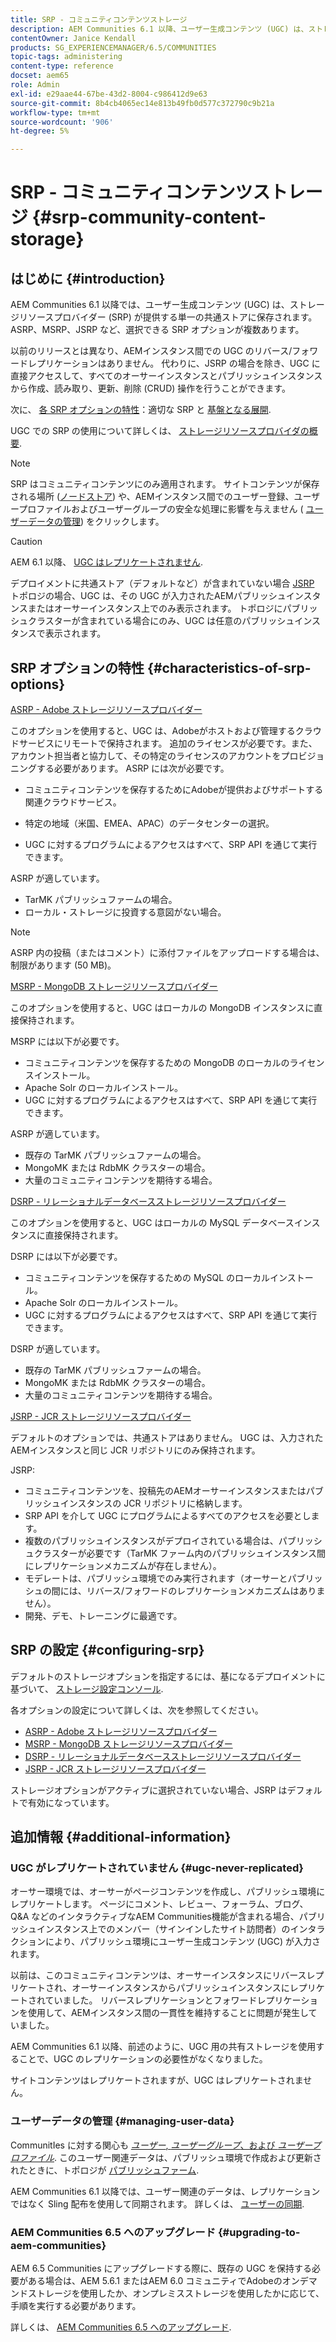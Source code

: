 ```yaml
---
title: SRP - コミュニティコンテンツストレージ
description: AEM Communities 6.1 以降、ユーザー生成コンテンツ (UGC) は、ストレージリソースプロバイダー (SRP) が提供する単一の共通ストアに保存されます
contentOwner: Janice Kendall
products: SG_EXPERIENCEMANAGER/6.5/COMMUNITIES
topic-tags: administering
content-type: reference
docset: aem65
role: Admin
exl-id: e29aae44-67be-43d2-8004-c986412d9e63
source-git-commit: 8b4cb4065ec14e813b49fb0d577c372790c9b21a
workflow-type: tm+mt
source-wordcount: '906'
ht-degree: 5%

---
```


# SRP - コミュニティコンテンツストレージ {#srp-community-content-storage}

## はじめに {#introduction}

AEM Communities 6.1 以降では、ユーザー生成コンテンツ (UGC) は、ストレージリソースプロバイダー (SRP) が提供する単一の共通ストアに保存されます。 ASRP、MSRP、JSRP など、選択できる SRP オプションが複数あります。

以前のリリースとは異なり、AEMインスタンス間での UGC のリバース/フォワードレプリケーションはありません。 代わりに、JSRP の場合を除き、UGC に直接アクセスして、すべてのオーサーインスタンスとパブリッシュインスタンスから作成、読み取り、更新、削除 (CRUD) 操作を行うことができます。

次に、 [各 SRP オプションの特性](#characteristics-of-srp-options)：適切な SRP と [基盤となる展開](/help/communities/topologies.md).

UGC での SRP の使用について詳しくは、 [ストレージリソースプロバイダの概要](/help/communities/srp.md).

>[!NOTE]
>
>SRP はコミュニティコンテンツにのみ適用されます。 サイトコンテンツが保存される場所 ([ノードストア](/help/sites-deploying/data-store-config.md)) や、AEMインスタンス間でのユーザー登録、ユーザープロファイルおよびユーザーグループの安全な処理に影響を与えません ( [ユーザーデータの管理](#managing-user-data)) をクリックします。

>[!CAUTION]
>
>AEM 6.1 以降、 [UGC はレプリケートされません](#ugc-never-replicated).
>
>デプロイメントに共通ストア（デフォルトなど）が含まれていない場合 [JSRP](/help/communities/topologies.md#jsrp) トポロジの場合、UGC は、その UGC が入力されたAEMパブリッシュインスタンスまたはオーサーインスタンス上でのみ表示されます。 トポロジにパブリッシュクラスターが含まれている場合にのみ、UGC は任意のパブリッシュインスタンスで表示されます。

## SRP オプションの特性 {#characteristics-of-srp-options}

[ASRP - Adobe ストレージリソースプロバイダー](/help/communities/asrp.md)

このオプションを使用すると、UGC は、Adobeがホストおよび管理するクラウドサービスにリモートで保持されます。 追加のライセンスが必要です。また、アカウント担当者と協力して、その特定のライセンスのアカウントをプロビジョニングする必要があります。 ASRP には次が必要です。

* コミュニティコンテンツを保存するためにAdobeが提供およびサポートする関連クラウドサービス。
* 特定の地域（米国、EMEA、APAC）のデータセンターの選択。

* UGC に対するプログラムによるアクセスはすべて、SRP API を通じて実行できます。

ASRP が適しています。

* TarMK パブリッシュファームの場合。
* ローカル・ストレージに投資する意図がない場合。

>[!NOTE]
>
>ASRP 内の投稿（またはコメント）に添付ファイルをアップロードする場合は、制限があります (50 MB)。

[MSRP - MongoDB ストレージリソースプロバイダー](/help/communities/msrp.md)

このオプションを使用すると、UGC はローカルの MongoDB インスタンスに直接保持されます。

MSRP には以下が必要です。

* コミュニティコンテンツを保存するための MongoDB のローカルのライセンスインストール。
* Apache Solr のローカルインストール。
* UGC に対するプログラムによるアクセスはすべて、SRP API を通じて実行できます。

ASRP が適しています。

* 既存の TarMK パブリッシュファームの場合。
* MongoMK または RdbMK クラスターの場合。
* 大量のコミュニティコンテンツを期待する場合。

[DSRP - リレーショナルデータベースストレージリソースプロバイダー](/help/communities/dsrp.md)

このオプションを使用すると、UGC はローカルの MySQL データベースインスタンスに直接保持されます。

DSRP には以下が必要です。

* コミュニティコンテンツを保存するための MySQL のローカルインストール。
* Apache Solr のローカルインストール。
* UGC に対するプログラムによるアクセスはすべて、SRP API を通じて実行できます。

DSRP が適しています。

* 既存の TarMK パブリッシュファームの場合。
* MongoMK または RdbMK クラスターの場合。
* 大量のコミュニティコンテンツを期待する場合。

[JSRP - JCR ストレージリソースプロバイダー](/help/communities/jsrp.md)

デフォルトのオプションでは、共通ストアはありません。 UGC は、入力されたAEMインスタンスと同じ JCR リポジトリにのみ保持されます。

JSRP:

* コミュニティコンテンツを、投稿先のAEMオーサーインスタンスまたはパブリッシュインスタンスの JCR リポジトリに格納します。
* SRP API を介して UGC にプログラムによるすべてのアクセスを必要とします。
* 複数のパブリッシュインスタンスがデプロイされている場合は、パブリッシュクラスターが必要です（TarMK ファーム内のパブリッシュインスタンス間にレプリケーションメカニズムが存在しません）。
* モデレートは、パブリッシュ環境でのみ実行されます（オーサーとパブリッシュの間には、リバース/フォワードのレプリケーションメカニズムはありません）。
* 開発、デモ、トレーニングに最適です。

## SRP の設定 {#configuring-srp}

デフォルトのストレージオプションを指定するには、基になるデプロイメントに基づいて、 [ストレージ設定コンソール](/help/communities/srp-config.md).

各オプションの設定について詳しくは、次を参照してください。

* [ASRP - Adobe ストレージリソースプロバイダー](/help/communities/asrp.md)
* [MSRP - MongoDB ストレージリソースプロバイダー](/help/communities/msrp.md)
* [DSRP - リレーショナルデータベースストレージリソースプロバイダー](/help/communities/dsrp.md)
* [JSRP - JCR ストレージリソースプロバイダー](/help/communities/jsrp.md)

ストレージオプションがアクティブに選択されていない場合、JSRP はデフォルトで有効になっています。

## 追加情報 {#additional-information}

### UGC がレプリケートされていません {#ugc-never-replicated}

オーサー環境では、オーサーがページコンテンツを作成し、パブリッシュ環境にレプリケートします。 ページにコメント、レビュー、フォーラム、ブログ、Q&amp;A などのインタラクティブなAEM Communities機能が含まれる場合、パブリッシュインスタンス上でのメンバー（サインインしたサイト訪問者）のインタラクションにより、パブリッシュ環境にユーザー生成コンテンツ (UGC) が入力されます。

以前は、このコミュニティコンテンツは、オーサーインスタンスにリバースレプリケートされ、オーサーインスタンスからパブリッシュインスタンスにレプリケートされていました。 リバースレプリケーションとフォワードレプリケーションを使用して、AEMインスタンス間の一貫性を維持することに問題が発生していました。

AEM Communities 6.1 以降、前述のように、UGC 用の共有ストレージを使用することで、UGC のレプリケーションの必要性がなくなりました。

サイトコンテンツはレプリケートされますが、UGC はレプリケートされません。

### ユーザーデータの管理 {#managing-user-data}

CommunitIes に対する関心も [*ユーザー*, *ユーザーグループ*、および *ユーザープロファイル*](/help/communities/users.md). このユーザー関連データは、パブリッシュ環境で作成および更新されたときに、トポロジが [パブリッシュファーム](/help/sites-deploying/recommended-deploys.md#tarmk-farm).

AEM Communities 6.1 以降では、ユーザー関連のデータは、レプリケーションではなく Sling 配布を使用して同期されます。 詳しくは、 [ユーザーの同期](/help/communities/sync.md).

### AEM Communities 6.5 へのアップグレード {#upgrading-to-aem-communities}

AEM 6.5 Communities にアップグレードする際に、既存の UGC を保持する必要がある場合は、AEM 5.6.1 またはAEM 6.0 コミュニティでAdobeのオンデマンドストレージを使用したか、オンプレミスストレージを使用したかに応じて、手順を実行する必要があります。

詳しくは、 [AEM Communities 6.5 へのアップグレード](/help/communities/upgrade.md).
